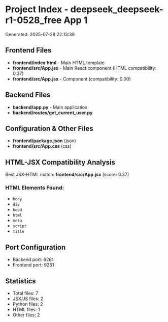 # Project Index - deepseek_deepseek-r1-0528_free App 1

Generated: 2025-07-28 22:13:39

## Frontend Files

- **frontend/index.html** - Main HTML template
- **frontend/src/App.jsx** - Main React component (HTML compatibility: 0.37)
- **frontend/src/App.jsx** - Component (compatibility: 0.00)

## Backend Files

- **backend/app.py** - Main application
- **backend/routes/get_current_user.py**

## Configuration & Other Files

- **frontend/package.json** (json)
- **frontend/src/App.css** (css)

## HTML-JSX Compatibility Analysis

Best JSX-HTML match: **frontend/src/App.jsx** (score: 0.37)

### HTML Elements Found:
- `body`
- `div`
- `head`
- `html`
- `meta`
- `script`
- `title`

## Port Configuration

- Backend port: 6261
- Frontend port: 9261

## Statistics

- Total files: 7
- JSX/JS files: 2
- Python files: 2
- HTML files: 1
- Other files: 2
